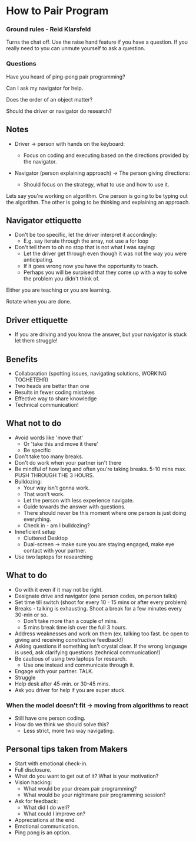 # How to Pair Program

### Ground rules - Reid Klarsfeld
Turns the chat off.
Use the raise hand feature if you have a question.
If you really need to you can unmute yourself to ask a question.

### Questions

Have you heard of ping-pong pair programming?

Can I ask my navigator for help.

Does the order of an object matter?

Should the driver or navigator do research?

## Notes

- Driver -> person with hands on the keyboard:
  - Focus on coding and executing based on the directions provided by the navigator.

- Navigator (person explaining approach) -> The person giving directions:
  - Should focus on the strategy, what to use and how to use it.

Lets say you're working on algorithm. One person is going to be typing out the algorithm. The other is going to be thinking and explaining an approach.

## Navigator ettiquette

- Don't be too specific, let the driver interpret it accordingly:
  - E.g. say iterate through the array, not use a for loop
- Don't tell them to oh no stop that is not what I was saying:
  - Let the driver get through even though it was not the way you were anticipating.
  - If it goes wrong now you have the opportunity to teach.
  - Perhaps you will be surpised that they come up with a way to solve the problem you didn't think of.

Either you are teaching or you are learning.

Rotate when you are done.

## Driver ettiquette

- If you are driving and you know the answer, but your navigator is stuck let them struggle!

## Benefits

- Collaboration (spotting issues, navigating solutions, WORKING TOGHETEHR)
- Two heads are better than one
- Results in fewer coding mistakes
- Effective way to share knowledge
- Technical communication!

## What not to do
- Avoid words like 'move that'
  - Or 'take this and move it there'
  - Be specific
- Don't take too many breaks.
- Don't do work when your partner isn't there
- Be mindful of how long and often you're taking breaks. 5-10 mins max. PUSH THROUGH THE 3 HOURS.
- Bulldozing:
  - Your way isn't gonna work.
  - That won't work.
  - Let the person with less experience navigate.
  - Guide towards the answer with questions.
  - There should never be this moment where one person is just doing everything.
  - Check in - am I bulldozing?
- Inneficient setup
  - Cluttered Desktop
  - Dual-screen -> make sure you are staying engaged, make eye contact with your partner.
- Use two laptops for researching

## What to do

- Go with it even if it may not be right.
- Designate drive and navigator (one person codes, on person talks)
- Set time till switch (shoot for every 10 - 15 mins or after every problem)
- Breaks - talking is exhausting. Shoot a break for a few minutes every 30-min or so.
  - Don't take more than a couple of mins.
  - 5 mins break time ish over the full 3 hours.
- Address weaknesses and work on them (ex. talking too fast. be open to giving and receiving *constructive* feedback!)
- Asking questions if something isn't crystal clear. If the wrong language is used, ask clarifying questions (technical communication!)
- Be cautious of using two laptops for research.
  - Use one instead and communicate through it.
- Engage with your partner. TALK.
- Struggle
- Help desk after 45-min. or 30-45 mins.
- Ask you driver for help if you are super stuck.

### When the model doesn't fit -> moving from algorithms to react

- Still have one person coding.
- How do we think we should solve this?
  - Less strict, more two way navigating.

## Personal tips taken from Makers

- Start with emotional check-in.
- Full disclosure.
- What do you want to get out of it? What is your motivation?
- Vision hacking:
  - What would be your dream pair programming?
  - What would be your nightmare pair programming session?
- Ask for feedback:
  - What did I do well?
  - What could I improve on?
- Appreciations at the end.
- Emotional communication.
- Ping pong is an option.